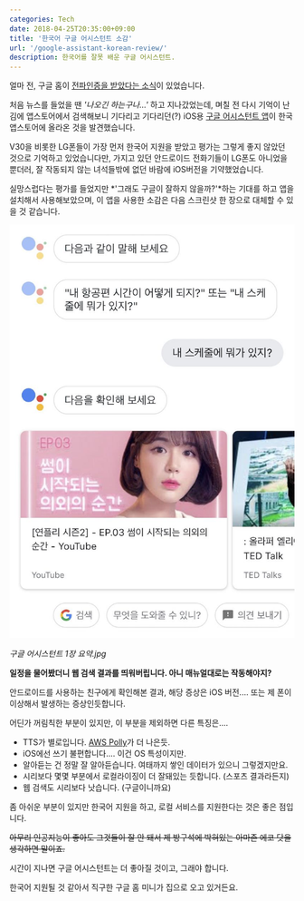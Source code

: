 ```yaml
---
categories: Tech
date: 2018-04-25T20:35:00+09:00
title: '한국어 구글 어시스턴트 소감'
url: '/google-assistant-korean-review/'
description: 한국어를 잘못 배운 구글 어시스턴트.
---
```


얼마 전, 구글 홈이 [전파인증을 받았다는 소식](http://rra.go.kr/ko/license/A_b_popup_mobile.do?app_no=201817210000075818)이 있었습니다.

처음 뉴스를 들었을 땐 _'나오긴 하는구나...'_ 하고 지나갔었는데, 며칠 전 다시 기억이 난 김에 앱스토어에서 검색해보니 기다리고 기다리던(?) iOS용 [구글 어시스턴트 앱](https://itunes.apple.com/kr/app/google-%EC%96%B4%EC%8B%9C%EC%8A%A4%ED%84%B4%ED%8A%B8/id1220976145?mt=8)이 한국 앱스토어에 올라온 것을 발견했습니다.

V30을 비롯한 LG폰들이 가장 먼저 한국어 지원을 받았고 평가는 그렇게 좋지 않았던 것으로 기억하고 있었습니다만, 가지고 있던 안드로이드 전화기들이 LG폰도 아니었을뿐더러, 잘 작동되지 않는 녀석들밖에 없던 바람에 iOS버전을 기약했었습니다.

실망스럽다는 평가를 들었지만 *'그래도 구글이 잘하지 않을까?'*하는 기대를 하고 앱을 설치해서 사용해보았으며, 이 앱을 사용한 소감은 다음 스크린샷 한 장으로 대체할 수 있을 것 같습니다.

![구글 어시스턴트 1장 요약.jpg](01.jpg)

_구글 어시스턴트 1장 요약.jpg_

**일정을 물어봤더니 웹 검색 결과를 띄워버립니다. 아니 매뉴얼대로는 작동해야지?**

안드로이드를 사용하는 친구에게 확인해본 결과, 해당 증상은 iOS 버전.... 또는 제 폰이 이상해서 발생하는 증상인듯합니다.

어딘가 꺼림칙한 부분이 있지만, 이 부분을 제외하면 다른 특징은....

- TTS가 별로입니다. [AWS Polly](https://aws.amazon.com/ko/polly/)가 더 나은듯.
- iOS에선 쓰기 불편합니다.... 이건 OS 특성이지만.
- 알아듣는 건 정말 잘 알아듣습니다. 여태까지 쌓인 데이터가 있으니 그렇겠지만요.
- 시리보다 몇몇 부분에서 로컬라이징이 더 잘돼있는 듯합니다. (스포츠 결과라든지)
- 웹 검색도 시리보다 낫습니다. (구글이니까요)

좀 아쉬운 부분이 있지만 한국어 지원을 하고, 로컬 서비스를 지원한다는 것은 좋은 점입니다.

~~아무리 인공지능이 좋아도 그것들이 잘 안 돼서 제 방구석에 박혀있는 아마존 에코 닷을 생각하면 말이죠.~~

시간이 지나면 구글 어시스턴트는 더 좋아질 것이고, 그래야 합니다.

한국어 지원될 것 같아서 직구한 구글 홈 미니가 집으로 오고 있거든요.
